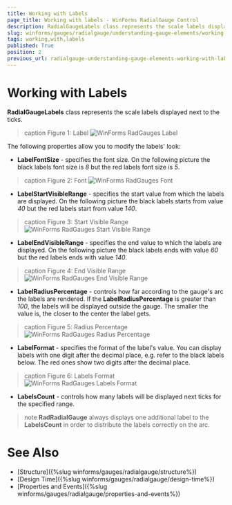 ```yaml
---
title: Working with Labels
page_title: Working with labels - WinForms RadialGauge Control
description: RadialGaugeLabels class represents the scale labels displayed next to the ticks.
slug: winforms/gauges/radialgauge/understanding-gauge-elements/working-with-labels
tags: working,with,labels
published: True
position: 2
previous_url: radialgauge-understanding-gauge-elements-working-with-labels
---
```


# Working with Labels

__RadialGaugeLabels__ class represents the scale labels displayed next to the ticks.

>caption Figure 1: Label
![WinForms RadGauges Label](images/radialgauge-understanding-gauge-elements-working-with-labels001.png)

The following properties allow you to modify the labels' look:

* __LabelFontSize__ - specifies the font size. On the following picture the black labels font size is *8* but the red labels font size is *5*.

>caption Figure 2: Font
![WinForms RadGauges Font](images/radialgauge-understanding-gauge-elements-working-with-labels002.png)

* __LabelStartVisibleRange__ - specifies the start value from which the labels are displayed. On the following picture the black labels starts from value *40* but the red labels start from value *140*.

>caption Figure 3: Start Visible Range
![WinForms RadGauges Start Visible Range](images/radialgauge-understanding-gauge-elements-working-with-labels003.png)

* __LabelEndVisibleRange__ - specifies the end value to which the labels are displayed. On the following picture the black labels ends with value *60* but the red labels ends with value *140*.

>caption Figure 4: End Visible Range
![WinForms RadGauges End Visible Range](images/radialgauge-understanding-gauge-elements-working-with-labels004.png)

* __LabelRadiusPercentage__ - controls how far according to the gauge's arc the labels are rendered. If the __LabelRadiusPercentage__ is greater than *100*, the labels will be displayed outside the gauge. The smaller the value is, the closer to the center the label gets.

>caption Figure 5: Radius Percentage
![WinForms RadGauges Radius Percentage](images/radialgauge-understanding-gauge-elements-working-with-labels005.png)

* __LabelFormat__ - specifies the format of the label's value. You can display labels with one digit after the decimal place, e.g. refer to the black labels below. The red ones show two digits after the decimal place.

>caption Figure 6: Labels Format
![WinForms RadGauges Labels Format](images/radialgauge-understanding-gauge-elements-working-with-labels006.png)

* __LabelsCount__ - controls how many labels will be displayed next ticks for the specified range.

>note  __RadRadialGauge__ always displays one additional label to the __LabelsCount__ in order to distribute the labels correctly on the arc.
>

# See Also

* [Structure]({%slug winforms/gauges/radialgauge/structure%})
* [Design Time]({%slug winforms/gauges/radialgauge/design-time%})
* [Properties and Events]({%slug winforms/gauges/radialgauge/properties-and-events%})
